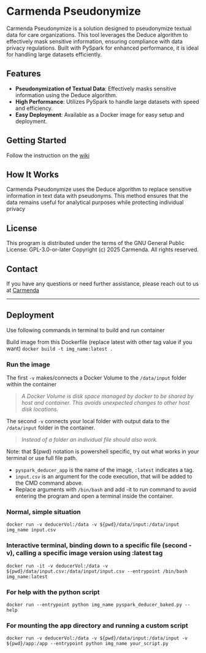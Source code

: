 
# Carmenda Pseudonymize

Carmenda Pseudonymize is a solution designed to pseudonymize textual data for care organizations.
This tool leverages the Deduce algorithm to effectively mask sensitive information, ensuring compliance with data privacy regulations.
Built with PySpark for enhanced performance, it is ideal for handling large datasets efficiently.

## Features

- **Pseudonymization of Textual Data**: Effectively masks sensitive information using the Deduce algorithm.
- **High Performance**: Utilizes PySpark to handle large datasets with speed and efficiency.
- **Easy Deployment**: Available as a Docker image for easy setup and deployment.

## Getting Started

Follow the instruction on the [wiki](https://github.com/Carmenda-nl/Carmenda_pseudonymize/wiki)

## How It Works

Carmenda Pseudonymize uses the Deduce algorithm to replace sensitive information in text data with pseudonyms. This method ensures that the data remains useful for analytical purposes while protecting individual privacy

## License

This program is distributed under the terms of the GNU General Public License: GPL-3.0-or-later
Copyright (c) 2025 Carmenda. All rights reserved.

## Contact

If you have any questions or need further assistance, please reach out to us at [Carmenda](support@carmenda.nl)

---

## Deployment

Use following commands in terminal to build and run container

Build image from this Dockerfile (replace latest with other tag value if you want)
`docker build -t img_name:latest .`

### Run the image

The first `-v` makes/connects a Docker Volume to the `/data/input` folder within the container
> *A Docker Volume is disk space managed by docker to be shared by host and container. This avoids unexpected changes to other host disk locations.*

The second `-v` connects your local folder with output data to the `/data/input` folder in the container.
> *Instead of a folder an individual file should also work.*

Note: that ${pwd} notation is powershell specific, try out what works in your terminal or use full file path.

- `pyspark_deducer_app` is the name of the image, `:latest` indicates a tag.
- `input.csv` is an argument for the code execution, that will be added to the CMD command above.
- Replace arguments with `/bin/bash` and add -it to run command to avoid entering the program and open a terminal inside the container.

### Normal, simple situation

```docker run -v deducerVol:/data -v ${pwd}/data/input:/data/input  img_name input.csv```

### Interactive terminal, binding down to a specific file (second -v), calling a specific image version using :latest tag

```docker run -it -v deducerVol:/data -v ${pwd}/data/input.csv:/data/input/input.csv --entrypoint /bin/bash img_name:latest```

### For help with the python script

```docker run --entrypoint python img_name pyspark_deducer_baked.py --help```

### For mounting the app directory and running a custom script

```docker run -v deducerVol:/data -v ${pwd}/data/input:/data/input -v ${pwd}/app:/app --entrypoint python img_name your_script.py```
